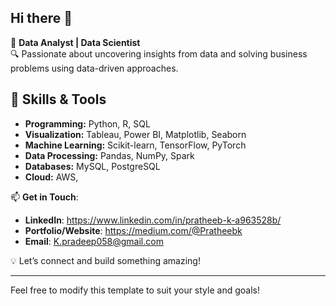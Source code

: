 ## Hi there 👋
🎯 **Data Analyst | Data Scientist**  
🔍 Passionate about uncovering insights from data and solving business problems using data-driven approaches.  

## 🚀 **Skills & Tools**  
- **Programming:** Python, R, SQL  
- **Visualization:** Tableau, Power BI, Matplotlib, Seaborn  
- **Machine Learning:** Scikit-learn, TensorFlow, PyTorch  
- **Data Processing:** Pandas, NumPy, Spark  
- **Databases:** MySQL, PostgreSQL
- **Cloud:** AWS,  
  

📫 **Get in Touch**:
- **LinkedIn**: https://www.linkedin.com/in/pratheeb-k-a963528b/
- **Portfolio/Website**: https://medium.com/@Pratheebk
- **Email**: K.pradeep058@gmail.com

💡 Let’s connect and build something amazing!

---

Feel free to modify this template to suit your style and goals!
